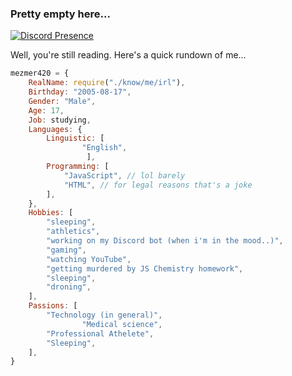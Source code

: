 ### Pretty empty here...

[![Discord Presence](https://lanyard.cnrad.dev/api/1013864805431513148)](https://discord.com/users/1013864805431513148)

Well, you're still reading. Here's a quick rundown of me...

```javascript
mezmer420 = {
	RealName: require("./know/me/irl"),
	Birthday: "2005-08-17",
	Gender: "Male",
	Age: 17,
	Job: studying,
	Languages: {
		Linguistic: [
		        "English",
			     ],
		Programming: [
			"JavaScript", // lol barely
			"HTML", // for legal reasons that's a joke
		],
	},
	Hobbies: [
		"sleeping",
		"athletics",
		"working on my Discord bot (when i'm in the mood..)",
		"gaming",
		"watching YouTube",
		"getting murdered by JS Chemistry homework",
		"sleeping",
		"droning",
	],
	Passions: [
		"Technology (in general)",
                "Medical science",
		"Professional Athelete",
		"Sleeping",
	],
}
```

<!--
**FAFAxDEV/FaFa** is a ✨ _special_ ✨ repository because its `README.md` (this file) appears on your GitHub profile.

Here are some ideas to get you started:

- 🔭 I’m currently working on ...
- 🌱 I’m currently learning ...
- 👯 I’m looking to collaborate on ...
- 🤔 I’m looking for help with ...
- 💬 Ask me about ...
- 📫 How to reach me: ...
- 😄 Pronouns: ...
- ⚡ Fun fact: ...
-->
